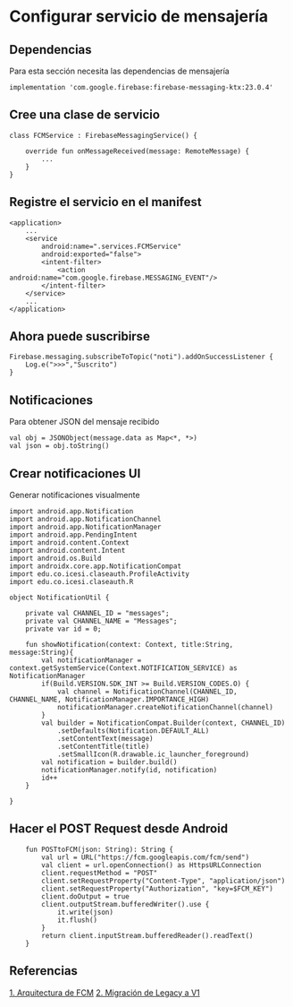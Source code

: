 # Configurar servicio de mensajería

## Dependencias

Para esta sección necesita las dependencias de mensajería
```
implementation 'com.google.firebase:firebase-messaging-ktx:23.0.4'
```

## Cree una clase de servicio
```
class FCMService : FirebaseMessagingService() {

    override fun onMessageReceived(message: RemoteMessage) {
        ...
    }
}
```

## Registre el servicio en el manifest
```
<application>
    ...
    <service
        android:name=".services.FCMService"
        android:exported="false">
        <intent-filter>
            <action android:name="com.google.firebase.MESSAGING_EVENT"/>
        </intent-filter>
    </service>
    ...
</application>
```


## Ahora puede suscribirse
```
Firebase.messaging.subscribeToTopic("noti").addOnSuccessListener {
    Log.e(">>>","Suscrito")
}
```

## Notificaciones
Para obtener JSON del mensaje recibido
```
val obj = JSONObject(message.data as Map<*, *>)
val json = obj.toString()
```

## Crear notificaciones UI
Generar notificaciones visualmente
```
import android.app.Notification
import android.app.NotificationChannel
import android.app.NotificationManager
import android.app.PendingIntent
import android.content.Context
import android.content.Intent
import android.os.Build
import androidx.core.app.NotificationCompat
import edu.co.icesi.claseauth.ProfileActivity
import edu.co.icesi.claseauth.R

object NotificationUtil {

    private val CHANNEL_ID = "messages";
    private val CHANNEL_NAME = "Messages";
    private var id = 0;

    fun showNotification(context: Context, title:String, message:String){
        val notificationManager = context.getSystemService(Context.NOTIFICATION_SERVICE) as NotificationManager
        if(Build.VERSION.SDK_INT >= Build.VERSION_CODES.O) {
            val channel = NotificationChannel(CHANNEL_ID, CHANNEL_NAME, NotificationManager.IMPORTANCE_HIGH)
            notificationManager.createNotificationChannel(channel)
        }
        val builder = NotificationCompat.Builder(context, CHANNEL_ID)
            .setDefaults(Notification.DEFAULT_ALL)
            .setContentText(message)
            .setContentTitle(title)
            .setSmallIcon(R.drawable.ic_launcher_foreground)
        val notification = builder.build()
        notificationManager.notify(id, notification)
        id++
    }

}
```

## Hacer el POST Request desde Android

```
    fun POSTtoFCM(json: String): String {
        val url = URL("https://fcm.googleapis.com/fcm/send")
        val client = url.openConnection() as HttpsURLConnection
        client.requestMethod = "POST"
        client.setRequestProperty("Content-Type", "application/json")
        client.setRequestProperty("Authorization", "key=$FCM_KEY")
        client.doOutput = true
        client.outputStream.bufferedWriter().use {
            it.write(json)
            it.flush()
        }
        return client.inputStream.bufferedReader().readText()
    }
```


## Referencias
[1. Arquitectura de FCM](https://firebase.google.com/docs/cloud-messaging/fcm-architecture?hl=es-)
[2. Migración de Legacy a V1](https://firebase.google.com/docs/cloud-messaging/migrate-v1)

